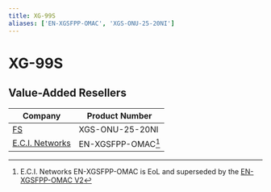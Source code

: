 ```yaml
---
title: XG-99S
aliases: ['EN-XGSFPP-OMAC', 'XGS-ONU-25-20NI']
---
```


# XG-99S

## Value-Added Resellers

| Company                             | Product Number   |
| ----------------------------------- | ---------------- |
| [FS](https://www.fs.com/)           | XGS-ONU-25-20NI  |
| [E.C.I. Networks](https://ecin.ca/) | EN-XGSFPP-OMAC[^1] |

[^1]: E.C.I. Networks EN-XGSFPP-OMAC is EoL and superseded by the [EN-XGSFPP-OMAC V2](../bfw/was-110i.md)

